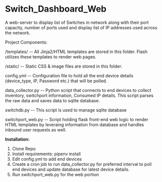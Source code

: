 # Switch_Dashboard_Web
A web-server to display list of Switches in network along with their port capacity, number of ports used and display list of IP addresses used across the network.

Project Components:

/templates/ -- All Jinja2/HTML templates are stored in this folder. Flash utilizes these templates to render web pages.

/static/ -- Static CSS & image files are stored in this folder.

config.yml -- Configuration file to hold all the end device details (device_type, IP, Password etc.) that will be polled.

data_collector.py -- Python script that connects to end devices to collect inventory, switchport information, Consumed IP details. This script parses the raw data and saves data   to sqlite database.

switchdb.py  --  This script is used to manage sqlite database

switchport_web.py -- Script holding flask front-end web logic to render HTML templates by leveraing information from database and handles inbound user requests as well. 

**Installation:**

1. Clone Repo
2. Install requirements: pipenv install
3. Edit config.yml to add end devices
4. Create a cron job to run data_collector.py for preferred interval to poll end devices and update database for latest device details.
5. Run switchport_web.py for the web portion
